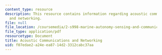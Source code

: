 ```yaml
---
content_type: resource
description: This resource contains information regarding acoustic communications
  and networking.
file: null
file_location: /coursemedia/2-s998-marine-autonomy-sensing-and-communications-spring-2012/f07edae2a24eea8714d23312cabc37aa_MIT2_S998S12_Lab12.pdf
file_type: application/pdf
resourcetype: Document
title: Acoustic Communications and Networking
uid: f07edae2-a24e-ea87-14d2-3312cabc37aa
---
```

